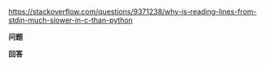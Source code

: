 <https://stackoverflow.com/questions/9371238/why-is-reading-lines-from-stdin-much-slower-in-c-than-python>

**问题**



**回答**
